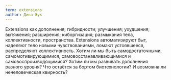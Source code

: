 ```yaml
---
term: extensions
author: Дина Жук
---
```

Extensions как дополнения; гибридности; улучшения; ухудшения; вытяжения; расширения; киборгизация; размыкания тела, коллективности, пространства. Extensions автоматизируют быт, наделяют тело новыми чувствованиями, ломают устоявшееся, распределяют коллективность. Хотим ли мы быть самодостаточными, самомотивирующимися, самовосстанавливающимися и самовоспроизводящимися? Хотим ли мы развивать дополнения разного уровня? Что остаётся за бортом биотехнологии? И возможна ли нечеловеческая квирность?
